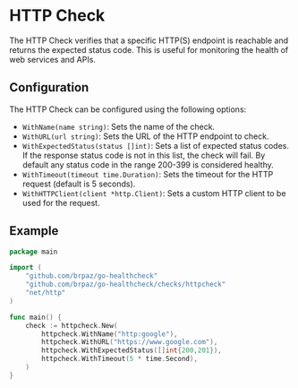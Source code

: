# HTTP Check

The HTTP Check verifies that a specific HTTP(S) endpoint is reachable and returns the expected status code. This is useful for monitoring the health of web services and APIs.

## Configuration

The HTTP Check can be configured using the following options:

- `WithName(name string)`: Sets the name of the check.
- `WithURL(url string)`: Sets the URL of the HTTP endpoint to check.
- `WithExpectedStatus(status []int)`: Sets a list of expected status codes. If the response status code is not in this list, the check will fail. By default any status code in the range 200-399 is considered healthy.
- `WithTimeout(timeout time.Duration)`: Sets the timeout for the HTTP request (default is 5 seconds).
- `WithHTTPClient(client *http.Client)`: Sets a custom HTTP client to be used for the request.

## Example

```go
package main

import (
    "github.com/brpaz/go-healthcheck"
    "github.com/brpaz/go-healthcheck/checks/httpcheck"
    "net/http"
)

func main() {
    check := httpcheck.New(
        httpcheck.WithName("http:google"),
        httpcheck.WithURL("https://www.google.com"),
        httpcheck.WithExpectedStatus([]int{200,201}),
        httpcheck.WithTimeout(5 * time.Second),
    )
}
```
